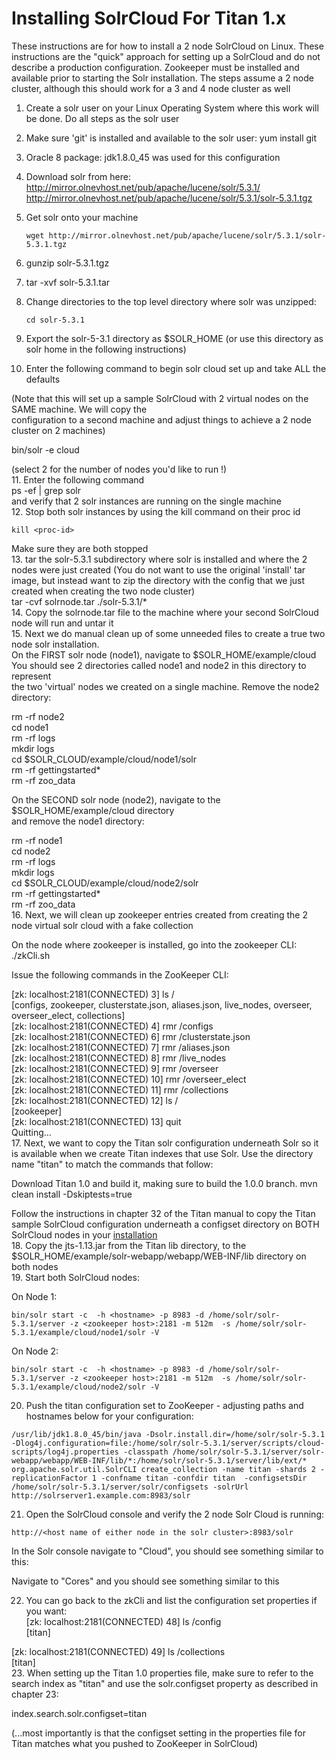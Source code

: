 # Installing SolrCloud For Titan 1.x
These instructions are for how to install a 2 node SolrCloud on Linux. 
These instructions are the "quick" approach for setting up a SolrCloud and do not describe a production configuration. 
Zookeeper must be installed and available prior to starting the Solr installation. 
The steps assume a 2 node cluster, although this should work for a 3 and 4 node cluster as well  

1. Create a solr user on your Linux Operating System where this work will be done.  Do all steps as the solr user  
2. Make sure 'git' is installed and available to the solr user:    yum install git  
3. Oracle 8 package: jdk1.8.0_45 was used for this configuration  
4. Download solr from here:  
   http://mirror.olnevhost.net/pub/apache/lucene/solr/5.3.1/  
   http://mirror.olnevhost.net/pub/apache/lucene/solr/5.3.1/solr-5.3.1.tgz 
5. Get solr onto your machine  
   ```
   wget http://mirror.olnevhost.net/pub/apache/lucene/solr/5.3.1/solr-5.3.1.tgz 
   ``` 
 
6. gunzip solr-5.3.1.tgz  
7. tar -xvf solr-5.3.1.tar  
8. Change directories to the top level directory where solr was unzipped:

   ```
   cd solr-5.3.1
   ```  
9. Export the solr-5-3.1 directory as $SOLR_HOME  (or use this directory as solr home in the following instructions)  

10. Enter the following command to begin solr cloud set up and take ALL the defaults
 
   (Note that this will set up a sample SolrCloud with 2 virtual nodes on the SAME machine.  We will copy the  
   configuration to a second machine and adjust things to achieve a 2 node cluster on 2 machines)  

   bin/solr -e cloud  

   (select 2 for the number of nodes you'd like to run !)  
11. Enter the following command  
    ps -ef | grep solr  
   and verify that 2 solr instances are running on the single machine  
12. Stop both solr instances by using the kill command on their proc id  

   ```
   kill <proc-id>
   ```  
   Make sure they are both stopped  
13. tar the solr-5.3.1 subdirectory where solr is installed and where the 2 nodes were just created
   (You do not want to use the original 'install' tar image, but instead want to zip the directory
   with the config that we just created when creating the two node cluster)   
   tar -cvf solrnode.tar ./solr-5.3.1/*   
14. Copy the solrnode.tar file to the machine where your second SolrCloud node will run and untar it  
15. Next we do manual clean up of some unneeded files to create a true two node solr installation.  
   On the FIRST solr node (node1), navigate to $SOLR_HOME/example/cloud  
   You should see 2 directories called node1 and node2 in this directory to represent  
   the two 'virtual' nodes we created on a single machine.  Remove the node2 directory:  

   rm -rf node2  
   cd node1  
   rm -rf logs  
   mkdir logs  
   cd $SOLR_CLOUD/example/cloud/node1/solr  
   rm -rf gettingstarted*  
   rm -rf zoo_data  

   On the SECOND solr node (node2), navigate to the $SOLR_HOME/example/cloud directory  
   and remove the node1 directory:  

   rm -rf node1  
   cd node2  
   rm -rf logs  
   mkdir logs  
   cd $SOLR_CLOUD/example/cloud/node2/solr  
   rm -rf gettingstarted*  
   rm -rf zoo_data  
16. Next, we will clean up zookeeper entries created from creating the 2 node virtual
solr cloud with a fake collection  
  
   On the node where zookeeper is installed, go into the zookeeper CLI:  
   ./zkCli.sh  

   Issue the following commands in the ZooKeeper CLI:  

   [zk: localhost:2181(CONNECTED) 3] ls /  
   [configs, zookeeper, clusterstate.json, aliases.json, live_nodes, overseer, overseer_elect, collections]  
   [zk: localhost:2181(CONNECTED) 4] rmr /configs  
   [zk: localhost:2181(CONNECTED) 6] rmr /clusterstate.json  
   [zk: localhost:2181(CONNECTED) 7] rmr /aliases.json  
   [zk: localhost:2181(CONNECTED) 8] rmr /live_nodes  
   [zk: localhost:2181(CONNECTED) 9] rmr /overseer  
   [zk: localhost:2181(CONNECTED) 10] rmr /overseer_elect  
   [zk: localhost:2181(CONNECTED) 11] rmr /collections  
   [zk: localhost:2181(CONNECTED) 12] ls /  
   [zookeeper]  
   [zk: localhost:2181(CONNECTED) 13] quit  
   Quitting...  
17. Next, we want to copy the Titan solr configuration underneath Solr so it is available when we create Titan indexes that use Solr.  Use the directory name "titan" to match the commands that follow: 
  
   Download Titan 1.0 and build it, making sure to build the 1.0.0 branch. 
   mvn clean install -Dskiptests=true 
  
   Follow the instructions in chapter 32 of the Titan manual to copy the Titan sample SolrCloud configuration 
   underneath a configset directory on BOTH SolrCloud nodes in your [installation](http://s3.thinkaurelius.com/docs/titan/1.0.0/solr.html)  
18. Copy the jts-1.13.jar from the Titan lib directory, to the $SOLR_HOME/example/solr-webapp/webapp/WEB-INF/lib directory on both nodes  
19. Start both SolrCloud nodes:  

   On Node 1:  
   ```
   bin/solr start -c  -h <hostname> -p 8983 -d /home/solr/solr-5.3.1/server -z <zookeeper host>:2181 -m 512m  -s /home/solr/solr-5.3.1/example/cloud/node1/solr -V
   ```  

   On Node 2:  
   ```
   bin/solr start -c  -h <hostname> -p 8983 -d /home/solr/solr-5.3.1/server -z <zookeeper host>:2181 -m 512m  -s /home/solr/solr-5.3.1/example/cloud/node2/solr -V
   ```
20. Push the titan configuration set to ZooKeeper - adjusting paths and hostnames below for your configuration:  
   ```
   /usr/lib/jdk1.8.0_45/bin/java -Dsolr.install.dir=/home/solr/solr-5.3.1 -Dlog4j.configuration=file:/home/solr/solr-5.3.1/server/scripts/cloud-scripts/log4j.properties -classpath /home/solr/solr-5.3.1/server/solr-webapp/webapp/WEB-INF/lib/*:/home/solr/solr-5.3.1/server/lib/ext/* org.apache.solr.util.SolrCLI create_collection -name titan -shards 2 -replicationFactor 1 -confname titan -confdir titan  -configsetsDir /home/solr/solr-5.3.1/server/solr/configsets -solrUrl http://solrserver1.example.com:8983/solr
   ```
21. Open the SolrCloud console and verify the 2 node Solr Cloud is running:  

   ```
   http://<host name of either node in the solr cluster>:8983/solr
   ```  

   In the Solr console navigate to "Cloud", you should see something similar to this:  

   Navigate to "Cores" and you should see something similar to this  

22. You can go back to the zkCli and list the configuration set properties if you want:  
   [zk: localhost:2181(CONNECTED) 48] ls /config  
   [titan]  
  
   [zk: localhost:2181(CONNECTED) 49] ls /collections  
   [titan]  
23. When setting up the Titan 1.0 properties file, make sure to refer to the search index as "titan" and use the solr.configset property as described in chapter 23:  

   index.search.solr.configset=titan  

   (...most importantly is that the configset setting in the properties file for Titan matches what you pushed to ZooKeeper in SolrCloud)
